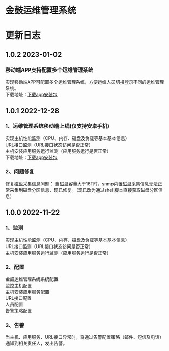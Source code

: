 # 金鼓运维管理系统

# 更新日志
## 1.0.2 2023-01-02

### 移动端APP支持配置多个运维管理系统
实现移动端APP可配置多个运维管理系统，方便运维人员切换登录不同的运维管理系统。<br>
下载地址：[下载app安装包](https://gitee.com/jinguc/eoms/releases/download/v1.0.2/v1.0.1.apk)<br>
## 1.0.1 2022-12-28

### 1、运维管理系统移动端上线(仅支持安卓手机)
实现主机性能监测（CPU、内存、磁盘及负载等基本基本信息）<br>
URL接口监测（URL接口状态访问是否正常）<br>
主机安装应用服务运行监测（应用服务运行是否正常）<br>
下载地址：[下载app安装包](https://gitee.com/jinguc/eoms/releases/download/v1.0.1/v1.0.0.apk)<br>

### 2、问题修复
修复磁盘采集信息问题：
当磁盘容量大于16T时，snmp内置磁盘采集信息无法正常采集到磁盘分区信息，现已修复。（现已改为通过shell脚本直接获取磁盘分区信息）


## 1.0.0 2022-11-22

### 1、监测
实现主机性能监测（CPU、内存、磁盘及负载等基本基本信息）<br>
URL接口监测（URL接口状态访问是否正常）<br>
主机安装应用服务运行监测（应用服务运行是否正常）<br>
### 2、配置
金鼓运维管理系统系统配置<br>
监控主机配置<br>
主机安装应用服务配置<br>
URL接口配置<br>
人员配置<br>
告警策略配置<br>

### 3、告警
当主机、应用服务、URL接口异常时，将通过告警配置策略（邮件、短信及电话）通知到相关责任人，发出告警。
